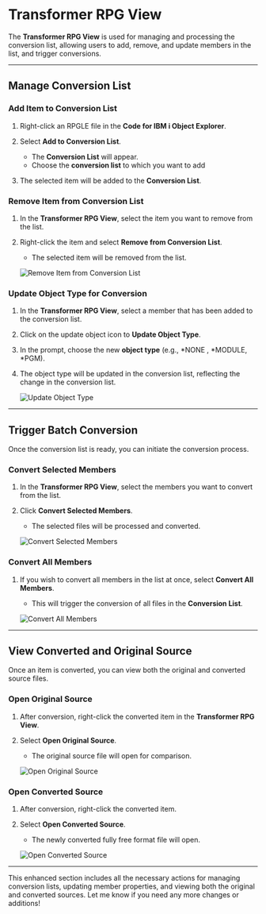 # Transformer RPG View

The **Transformer RPG View** is used for managing and processing the conversion list, allowing users to add, remove, and update members in the list, and trigger conversions.

---

## **Manage Conversion List**

### **Add Item to Conversion List**
1. Right-click an RPGLE file in the **Code for IBM i Object Explorer**.
2. Select **Add to Conversion List**.
   - The **Conversion List** will appear.
   - Choose the **conversion list** to which you want to add

3. The selected item will be added to the **Conversion List**.

### **Remove Item from Conversion List**
1. In the **Transformer RPG View**, select the item you want to remove from the list.
2. Right-click the item and select **Remove from Conversion List**.
   - The selected item will be removed from the list.

   ![Remove Item from Conversion List](../media/remove-item-from-conversion-list.png)

### **Update Object Type for Conversion**
1. In the **Transformer RPG View**, select a member that has been added to the conversion list.
2. Click on the update object icon to **Update Object Type**.
3. In the prompt, choose the new **object type** (e.g., *NONE , *MODULE, *PGM).
4. The object type will be updated in the conversion list, reflecting the change in the conversion list.

   ![Update Object Type](../media/update-object-type.png)

---

## **Trigger Batch Conversion**

Once the conversion list is ready, you can initiate the conversion process.

### **Convert Selected Members**
1. In the **Transformer RPG View**, select the members you want to convert from the list.
2. Click **Convert Selected Members**.
   - The selected files will be processed and converted.

   ![Convert Selected Members](../media/convert-selected-members.png)

### **Convert All Members**
1. If you wish to convert all members in the list at once, select **Convert All Members**.
   - This will trigger the conversion of all files in the **Conversion List**.

   ![Convert All Members](../media/convert-all-members.png)

---

## **View Converted and Original Source**

Once an item is converted, you can view both the original and converted source files.

### **Open Original Source**
1. After conversion, right-click the converted item in the **Transformer RPG View**.
2. Select **Open Original Source**.
   - The original source file will open for comparison.

   ![Open Original Source](../media/open-original-source.png)

### **Open Converted Source**
1. After conversion, right-click the converted item.
2. Select **Open Converted Source**.
   - The newly converted fully free format file will open.

   ![Open Converted Source](../media/open-converted-source.png)

---

This enhanced section includes all the necessary actions for managing conversion lists, updating member properties, and viewing both the original and converted sources. Let me know if you need any more changes or additions!
